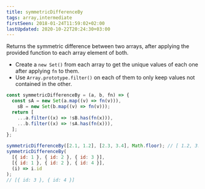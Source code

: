 ```yaml
---
title: symmetricDifferenceBy
tags: array,intermediate
firstSeen: 2018-01-24T11:59:02+02:00
lastUpdated: 2020-10-22T20:24:30+03:00
---
```


Returns the symmetric difference between two arrays, after applying the provided function to each array element of both.

- Create a `new Set()` from each array to get the unique values of each one after applying `fn` to them.
- Use `Array.prototype.filter()` on each of them to only keep values not contained in the other.

```js
const symmetricDifferenceBy = (a, b, fn) => {
  const sA = new Set(a.map((v) => fn(v))),
    sB = new Set(b.map((v) => fn(v)));
  return [
    ...a.filter((x) => !sB.has(fn(x))),
    ...b.filter((x) => !sA.has(fn(x))),
  ];
};
```

```js
symmetricDifferenceBy([2.1, 1.2], [2.3, 3.4], Math.floor); // [ 1.2, 3.4 ]
symmetricDifferenceBy(
  [{ id: 1 }, { id: 2 }, { id: 3 }],
  [{ id: 1 }, { id: 2 }, { id: 4 }],
  (i) => i.id
);
// [{ id: 3 }, { id: 4 }]
```
